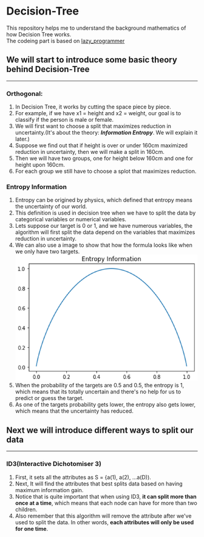 # Decision-Tree
This repository helps me to understand the background mathematics of how Decision Tree works.  
The codeing part is based on [lazy_programmer](https://github.com/lazyprogrammer/machine_learning_examples)  

## We will start to introduce some basic theory behind Decision-Tree
***
### Orthogonal:
1. In Decision Tree, it works by cutting the space piece by piece.
2. For example, if we have x1 = height and x2 = weight, our goal is to classify if the person is male or female.
3. We will first want to choose a split that maximizes reduction in uncertainty.(It's about the theory: __*Information Entropy*__. We will explain it later.)
4. Suppose we find out that if height is over or under 160cm maximized reduction in uncertainty, then we will make a split in 160cm.
5. Then we will have two groups, one for height below 160cm and one for height upon 160cm.
6. For each group we still have to choose a splot that maximizes reduction.

### Entropy Information
1. Entropy can be origined by physics, which defined that entropy means the uncertainty of our world.
2. This definition is used in decision tree when we have to split the data by categorical variables or numerical variables.
3. Lets suppose our target is 0 or 1, and we have numerous variables, the algorithm will first split the data depend on the variables that maximizes reduction in uncertainty.
4. We can also use a image to show that how the formula looks like when we only have two targets.
![image](https://github.com/alexyin2/Decision-Tree/blob/master/Image/EntropyInformation.png)
5. When the probability of the targets are 0.5 and 0.5, the entropy is 1, which means that its totally uncertain and there's no help for us to predict or guess the target.
6. As one of the targets probability gets lower, the entropy also gets lower, which means that the uncertainty has reduced.

## Next we will introduce different ways to split our data
***
### ID3(Interactive Dichotomiser 3)
1. First, it sets all the attributes as S = {a(1), a(2), ...a(D)).
2. Next, It will find the attributes that best splits data based on having maximum information gain.
3. Notice that is quite important that when using ID3, **it can split more than once at a time**, which means that each node can have for more than two children.
4. Also remember that this algorithm will remove the attribute after we've used to split the data. In other words, **each attributes will only be used for one time**.

###
